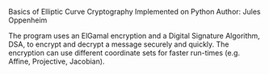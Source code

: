 Basics of Elliptic Curve Cryptography Implemented on Python
Author: Jules Oppenheim

The program uses an ElGamal encryption and a Digital Signature Algorithm, DSA, to encrypt and decrypt a message securely and quickly. The encryption can use different coordinate sets for faster run-times (e.g. Affine, Projective, Jacobian).